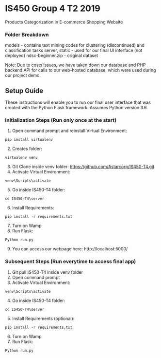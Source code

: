 # IS450 Group 4 T2 2019

Products Categorization in E-commerce Shopping Website

### Folder Breakdown

models - contains text mining codes for clustering (discontinued) and classification tasks
server, static - used for our final UI interface (not deployed)
ndsc-beginner.zip - original dataset

Note: Due to costs issues, we have taken down our database and PHP backend API for calls to our web-hosted database, which were used during our project demo.

## Setup Guide

These instructions will enable you to run our final user interface that was created with the Python Flask framework. Assumes Python version 3.6.

### Initialization Steps (Run only once at the start)

1.	Open command prompt and reinstall Virtual Environment:

```
pip install virtualenv
```

2.	Creates folder:

```
virtualenv venv
```

3.	Git Clone inside venv folder: https://github.com/Astarcorp/IS450-T4.git
4.	Activate Virtual Environment:

```
venv\Scripts\activate
```

5.	Go inside IS450-T4 folder:

```
cd IS450-T4\server
```

6.	Install Requirements:

```
pip install -r requirements.txt
```

7.	Turn on Wamp
8.	Run Flask:

```
Python run.py
```

9.	You can access our webpage here: http://localhost:5000/

### Subsequent Steps (Run everytime to access final app)

1.	Git pull IS450-T4 inside venv folder
2.	Open command prompt
3.	Activate Virtual Environment:

```
venv\Scripts\activate
```

4.	Go inside IS450-T4 folder:

```
cd IS450-T4\server
```

5.	Install Requirements (optional):

```
pip install -r requirements.txt
```

6.	Turn on Wamp
7.	Run Flask:

```
Python run.py
```
